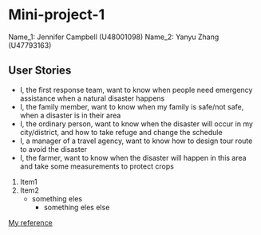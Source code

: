 # Mini-project-1

Name_1: Jennifer Campbell (U48001098)
Name_2: Yanyu Zhang (U47793163)

## User Stories

- I, the first response team, want to know when people need emergency assistance when a natural disaster happens
- I, the family member, want to know when my family is safe/not safe, when a disaster is in their area
- I, the ordinary person, want to know when the disaster will occur in my city/district, and how to take refuge and change the schedule
- I, a manager of a travel agency, want to know how to design tour route to avoid the disaster
- I, the farmer, want to know when the disaster will happen in this area and take some measurements to protect crops

1. Item1
2. Item2
    - something eles
        - something eles else

[My reference](http://www.google.com)
<img src= " ">
